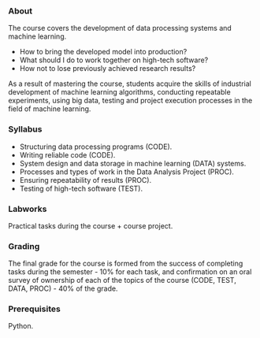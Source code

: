 ### About
The course covers the development of data processing systems and machine learning.
* How to bring the developed model into production?
* What should I do to work together on high-tech software?
* How not to lose previously achieved research results?

As a result of mastering the course, students acquire the skills of industrial development of machine learning algorithms, conducting repeatable experiments, using big data, testing and project execution processes in the field of machine learning.

### Syllabus
* Structuring data processing programs (CODE).
* Writing reliable code (CODE).
* System design and data storage in machine learning (DATA) systems.
* Processes and types of work in the Data Analysis Project (PROC).
* Ensuring repeatability of results (PROC).
* Testing of high-tech software (TEST).

### Labworks
Practical tasks during the course + course project.

### Grading
The final grade for the course is formed from the success of completing tasks during the semester - 10% for each task, and confirmation on an oral survey of ownership of each of the topics of the course (CODE, TEST, DATA, PROC) - 40% of the grade.

### Prerequisites
Python.
